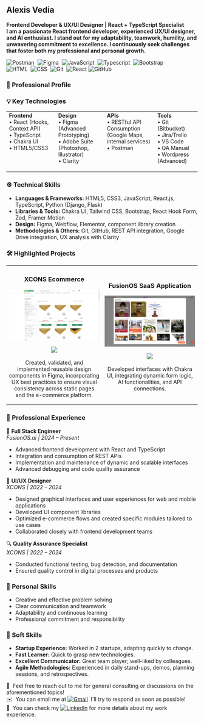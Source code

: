**Alexis Vedia**
---
**Frontend Developer & UX/UI Designer | React + TypeScript Specialist  
I am a passionate React frontend developer, experienced UX/UI designer, and AI enthusiast. I stand out for my adaptability, teamwork, humility, and unwavering commitment to excellence. I continuously seek challenges that foster both my professional and personal growth.** <br>

![Postman](https://img.shields.io/badge/Postman-05122A?style=flat&logo=postman)&nbsp;
![Figma](https://img.shields.io/badge/Figma-05122A?style=flat&logo=figma)&nbsp;
![JavaScript](https://img.shields.io/badge/-JavaScript-05122A?style=flat&logo=javascript)&nbsp;
![Typescript](https://img.shields.io/badge/Typescript-05122A?style=flat&logo=typescript)&nbsp;
![Bootstrap](https://img.shields.io/badge/-Bootstrap-05122A?style=flat&logo=bootstrap&logoColor=563D7C)\
![HTML](https://img.shields.io/badge/-HTML-05122A?style=flat&logo=HTML5)&nbsp;
![CSS](https://img.shields.io/badge/-CSS-05122A?style=flat&logo=CSS3&logoColor=1572B6)&nbsp;
![Git](https://img.shields.io/badge/-Git-05122A?style=flat&logo=git)&nbsp;
![React](https://img.shields.io/badge/-React-05122A?style=flat&logo=react)
![GitHub](https://img.shields.io/badge/-GitHub-05122A?style=flat&logo=github)&nbsp;


### 💼 Professional Profile

### 💡 Key Technologies

<table>
  <tr>
    <td valign="top">
      <b>Frontend</b><br>
      • React (Hooks, Context API)  <br>
      • TypeScript <br> 
      • Chakra UI  <br>
      • HTML5/CSS3<br>
    </td>
    <td valign="top">
      <b>Design</b><br>
      • Figma (Advanced Prototyping)  <br>
      • Adobe Suite (Photoshop,<br> Illustrator)<br>
      • Clarity<br><br>
    </td>
    <td valign="top">
      <b>APIs</b> <br>
      • RESTful API Consumption<br> (Google Maps, internal services)  <br>
      • Postman<br>
    </td>
    <td valign="top">
      <b>Tools</b><br>
      • Git (Bitbucket)  <br>
      • Jira/Trello  <br>
      • VS Code <br>
      • QA Manual<br>
      • Wordpress (Advanced)<br>
    </td>
  </tr>
</table>

### ⚙️ Technical Skills
- **Languages & Frameworks:** HTML5, CSS3, JavaScript, React.js, TypeScript, Python (Django, Flask)
- **Libraries & Tools:** Chakra UI, Tailwind CSS, Bootstrap, React Hook Form, Zod, Framer Motion
- **Design:** Figma, Webflow, Elementor, component library creation
- **Methodologies & Others:** Git, GitHub, REST API integration, Google Drive integration, UX analysis with Clarity

### 🛠 Highlighted Projects
<table>
  <tr>
    <td width="50%">
      <h3 align="center">XCONS Ecommerce</h3>
      <div align="center">
        <a href="https://www.xcons.com.ar" target="_blank">
          <img src="https://github.com/AxSRockS/AxSRockS/blob/main/Captura%20de%20pantalla%20(114).png" width="400" alt="XCONS">
        </a>
        <p>
          <a href="https://www.xcons.com.ar" target="_blank">
            <img src="https://img.shields.io/badge/Visit_site-blue">
          </a>
        </p>
        <p>
          Created, validated, and implemented reusable design components in Figma, incorporating UX best practices to ensure visual consistency across static pages and the e-commerce platform.
        </p>
      </div>
    </td>
    <td width="50%">
      <h3 align="center">FusionOS SaaS Application</h3>
      <div align="center">
        <a href="https://backoffice.fusionos.ai/home" target="_blank">
          <img src="https://raw.githubusercontent.com/AxSRockS/AxSRockS/refs/heads/main/Captura%20de%20pantalla%20(112).png" width="400" alt="FusionOS">
        </a>
        <br>
        <p>
          <a href="https://backoffice.fusionos.ai/home" target="_blank">
            <img src="https://img.shields.io/badge/Visit_site-blue">
          </a>
        </p>
        <p>
          Developed interfaces with Chakra UI, integrating dynamic form logic, AI functionalities, and API connections.
        </p>
      </div>
    </td>
  </tr>
</table>

### 💼 Professional Experience

🚀 **Full Stack Engineer**  
*FusionOS.ai | 2024 – Present*  
- Advanced frontend development with React and TypeScript  
- Integration and consumption of REST APIs  
- Implementation and maintenance of dynamic and scalable interfaces  
- Advanced debugging and code quality assurance  

🎨 **UI/UX Designer**  
*XCONS | 2022 – 2024*  
- Designed graphical interfaces and user experiences for web and mobile applications  
- Developed UI component libraries  
- Optimized e-commerce flows and created specific modules tailored to use cases  
- Collaborated closely with frontend development teams  

🔍 **Quality Assurance Specialist**  
*XCONS | 2022 – 2024*  
- Conducted functional testing, bug detection, and documentation  
- Ensured quality control in digital processes and products  

### 🤝 Personal Skills
- Creative and effective problem solving  
- Clear communication and teamwork  
- Adaptability and continuous learning  
- Professional commitment and responsibility  

### 🤝 Soft Skills 
- **Startup Experience:** Worked in 2 startups, adapting quickly to change.  
- **Fast Learner:** Quick to grasp new technologies.  
- **Excellent Communicator:** Great team player; well-liked by colleagues.  
- **Agile Methodologies:** Experienced in daily stand-ups, demos, planning sessions, and retrospectives.

💬 &nbsp;Feel free to reach out to me for general consulting or discussions on the aforementioned topics!<br>
✉️ &nbsp;You can email me at <a href="mailto:axsrocks@gmail.com"><img alt="Gmail" src="https://img.shields.io/badge/Gmail-D14836?style=flat&logo=gmail&logoColor=white" /></a> &nbsp;I'll try to respond as soon as possible!<br>
📄 &nbsp;You can check my <a href="https://www.linkedin.com/in/alexis-vedia-80b936190"><img alt="LinkedIn" src="https://img.shields.io/badge/linkedin%20-%230077B5.svg?&style=flat&logo=linkedin&logoColor=white"/></a> for more details about my work experience.
